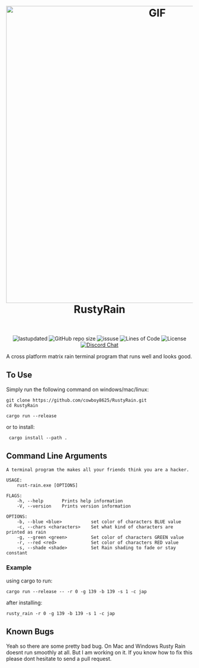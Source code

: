<h1 align="center">
  <br>
  <img src="https://user-images.githubusercontent.com/43012445/105452071-411e4880-5c43-11eb-8ae2-4de61f310bf9.gif" alt="GIF" width="800">
  <br>
  RustyRain
  <br>
  <br>
</h1>

<p align="center">
  <a><img alt="lastupdated" src="https://img.shields.io/github/last-commit/cowboy8625/rusty-rain"></a>
  <a><img alt="GitHub repo size" src="https://img.shields.io/github/repo-size/cowboy8625/rusty-rain"></a>
  <a><img alt="issuse" src="https://img.shields.io/github/issues/cowboy8625/rusty-rain"></a>
  <a><img alt="Lines of Code" src="https://img.shields.io/tokei/lines/github/cowboy8625/rusty-rain"></a>
  <a><img alt="License" src="https://img.shields.io/badge/License-MIT-blue.svg"></a>
  <a href="https://discord.gg/KwnGX8P"><img alt="Discord Chat" src="https://img.shields.io/discord/509849754155614230"></a>
</p>

A cross platform matrix rain terminal program that runs well and looks good.

## To Use

Simply run the following command on windows/mac/linux:

```
git clone https://github.com/cowboy8625/RustyRain.git
cd RustyRain
```
```
cargo run --release
```

or to install:

```
 cargo install --path .
```

## Command Line Arguments

```
A terminal program the makes all your friends think you are a hacker.

USAGE:
    rust-rain.exe [OPTIONS]

FLAGS:
    -h, --help       Prints help information
    -V, --version    Prints version information

OPTIONS:
    -b, --blue <blue>           set color of characters BLUE value
    -c, --chars <characters>    Set what kind of characters are printed as rain
    -g, --green <green>         Set color of characters GREEN value
    -r, --red <red>             Set color of characters RED value
    -s, --shade <shade>         Set Rain shading to fade or stay constant
```

### Example

using cargo to run:

`cargo run --release -- -r 0 -g 139 -b 139 -s 1 -c jap`

after installing:

`rusty_rain -r 0 -g 139 -b 139 -s 1 -c jap`

## Known Bugs

Yeah so there are some pretty bad bug.
On Mac and Windows Rusty Rain doesnt run smoothly at all.
But I am working on it.
If you know how to fix this please dont hesitate to send a pull request.

